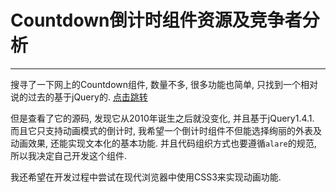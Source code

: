 # Countdown倒计时组件资源及竞争者分析

---

搜寻了一下网上的Countdown组件, 数量不多, 很多功能也简单, 只找到一个相对说的过去的基于jQuery的. [点击跳转](http://www.littlewebthings.com/projects/countdown/example.php?e=omitweeks)

但是查看了它的源码, 发现它从2010年诞生之后就没变化, 并且基于jQuery1.4.1. 而且它只支持动画模式的倒计时, 我希望一个倒计时组件不但能选择绚丽的外表及动画效果, 还能实现文本化的基本功能. 并且代码组织方式也要遵循`alare`的规范, 所以我决定自己开发这个组件.

我还希望在开发过程中尝试在现代浏览器中使用CSS3来实现动画功能. 